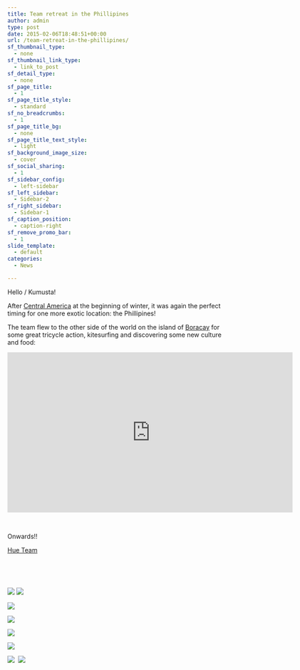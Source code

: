 ```yaml
---
title: Team retreat in the Phillipines
author: admin
type: post
date: 2015-02-06T18:48:51+00:00
url: /team-retreat-in-the-phillipines/
sf_thumbnail_type:
  - none
sf_thumbnail_link_type:
  - link_to_post
sf_detail_type:
  - none
sf_page_title:
  - 1
sf_page_title_style:
  - standard
sf_no_breadcrumbs:
  - 1
sf_page_title_bg:
  - none
sf_page_title_text_style:
  - light
sf_background_image_size:
  - cover
sf_social_sharing:
  - 1
sf_sidebar_config:
  - left-sidebar
sf_left_sidebar:
  - Sidebar-2
sf_right_sidebar:
  - Sidebar-1
sf_caption_position:
  - caption-right
sf_remove_promo_bar:
  - 1
slide_template:
  - default
categories:
  - News

---
```

Hello / Kumusta!

After <a href="https://gethue.com/team-retreat-in-nicaragua-and-belize/" target="_blank" rel="noopener noreferrer">Central America</a> at the beginning of winter, it was again the perfect timing for one more exotic location: the Phillipines!

The team flew to the other side of the world on the island of <a href="https://www.google.com/search?q=boracay&rct=j" target="_blank" rel="noopener noreferrer">Boracay</a> for some great tricycle action, kitesurfing and discovering some new culture and food:

<iframe src="https://player.vimeo.com/video/119147915?dnt=1&app_id=122963" width="640" height="360" frameborder="0" title="The Hue team retreat - Philippines 2015" allow="autoplay; fullscreen" allowfullscreen></iframe>

&nbsp;

Onwards!!

[Hue Team][1]

&nbsp;

&nbsp;

<img src="https://cdn.gethue.com/uploads/2015/02/2015-01-30-11.19.41-1024x768.jpg"  />

<img src="https://cdn.gethue.com/uploads/2015/02/2015-01-28-17.18.08-768x1024.jpg"  />

[<img src="https://cdn.gethue.com/uploads/2015/02/2015-01-30-22.22.55-1024x768.jpg"  />][2]

[<img src="https://cdn.gethue.com/uploads/2015/02/2015-01-26-12.33.39-1024x768.jpg"  />][2]

<img src="https://cdn.gethue.com/uploads/2015/02/2015-01-25-14.09.08-1024x768.jpg"  />

[<img src="https://cdn.gethue.com/uploads/2015/02/2015-01-26-18.03.32-1024x768.jpg"  />][3]

[<img src="https://cdn.gethue.com/uploads/2015/02/2015-01-28-17.17.12-768x1024.jpg"  />][4]  [<img src="https://cdn.gethue.com/uploads/2015/02/2015-01-28-17.52.28-1024x768.jpg"  />][5]

 [1]: https://twitter.com/gethue
 [2]: https://cdn.gethue.com/uploads/2015/02/2015-01-26-12.33.39.jpg
 [3]: https://cdn.gethue.com/uploads/2015/02/2015-01-26-18.03.32.jpg
 [4]: https://cdn.gethue.com/uploads/2015/02/2015-01-28-17.17.12.jpg
 [5]: https://cdn.gethue.com/uploads/2015/02/2015-01-28-17.52.28.jpg
